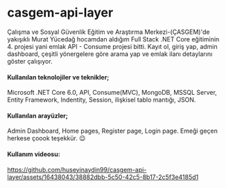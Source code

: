 # casgem-api-layer

Çalışma ve Sosyal Güvenlik Eğitim ve Araştırma Merkezi-(ÇASGEM)'de yakışıklı Murat Yücedağ hocamdan aldığım Full Stack .NET Core eğitiminin 4. projesi yani emlak API - Consume projesi bitti.
Kayıt ol, giriş yap, admin dashboard, çeşitli yönergelere göre arama yap ve emlak ilanı detaylarını göster çalışıyor.
#### Kullanılan teknolojiler ve teknikler; 
Microsoft .NET Core 6.0, API, Consume(MVC), MongoDB, MSSQL Server, Entity Framework, Indentity, Session, ilişkisel tablo mantığı, JSON.
#### Kullanılan arayüzler; 
Admin Dashboard, Home pages, Register page, Login page.
Emeği geçen herkese çoook teşekkür. 😉

#### Kullanım videosu:
https://github.com/huseyinaydin99/casgem-api-layer/assets/16438043/38882dbb-5c50-42c5-8b17-2c5f3e4185d1


